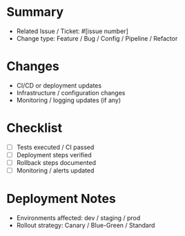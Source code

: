 # Summary
<!-- Brief description of what this PR does -->

- Related Issue / Ticket: #[issue number]  
- Change type: Feature / Bug / Config / Pipeline / Refactor

# Changes

- CI/CD or deployment updates  
- Infrastructure / configuration changes  
- Monitoring / logging updates (if any)

# Checklist

- [ ] Tests executed / CI passed  
- [ ] Deployment steps verified  
- [ ] Rollback steps documented  
- [ ] Monitoring / alerts updated  

# Deployment Notes

- Environments affected: dev / staging / prod  
- Rollout strategy: Canary / Blue-Green / Standard  
